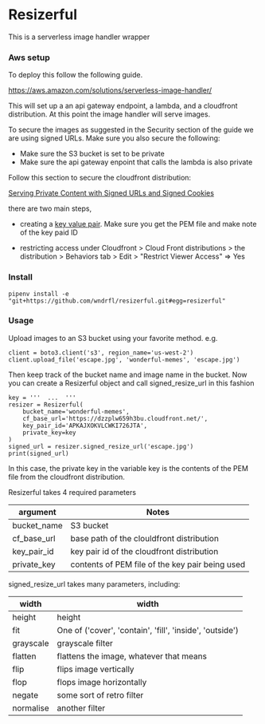 # Resizerful

This is a serverless image handler wrapper

### Aws setup

To deploy this follow the following guide.

https://aws.amazon.com/solutions/serverless-image-handler/

This will set up a an api gateway endpoint, a lambda, and a
cloudfront distribution. At this point the image handler
will serve images.

To secure the images as suggested in the Security section of
the guide we are using signed URLs. Make sure you also secure
the following:

 - Make sure the S3 bucket is set to be private
 - Make sure the api gateway enpoint that calls the lambda
   is also private

Follow this section to secure the cloudfront distribution:

[Serving Private Content with Signed URLs and Signed Cookies](https://docs.aws.amazon.com/AmazonCloudFront/latest/DeveloperGuide/PrivateContent.html)

there are two main steps,

 - creating a [key value pair](https://docs.aws.amazon.com/AmazonCloudFront/latest/DeveloperGuide/private-content-trusted-signers.html#private-content-creating-cloudfront-key-pairs).
   Make sure you get the PEM file and make note of the key paid ID

 - restricting access under Cloudfront > Cloud Front distributions >
   the distribution > Behaviors tab > Edit > "Restrict Viewer Access" => Yes

### Install

```
pipenv install -e "git+https://github.com/wndrfl/resizerful.git#egg=resizerful"
```

### Usage

Upload images to an S3 bucket using your favorite method. e.g.

```
client = boto3.client('s3', region_name='us-west-2')
client.upload_file('escape.jpg', 'wonderful-memes', 'escape.jpg')
```

Then keep track of the bucket name and image name in the bucket.
Now you can create a Resizerful object and call signed_resize_url
in this fashion

```
key = '''  ...  '''
resizer = Resizerful(
    bucket_name='wonderful-memes',
    cf_base_url='https://dzzplw659h3bu.cloudfront.net/',
    key_pair_id='APKAJXOKVLCWKI726JTA',
    private_key=key
)
signed_url = resizer.signed_resize_url('escape.jpg')
print(signed_url)
```

In this case, the private key in the variable key is the contents of
the PEM file from the cloudfront distribution.

Resizerful takes 4 required parameters

| argument | Notes |
|----------|-------|
| bucket_name | S3 bucket |
| cf_base_url | base path of the clouldfront distribution |
| key_pair_id | key pair id of the cloudfront distribution |
| private_key | contents of PEM file of the key pair being used |

signed_resize_url takes many parameters, including:

| width | width |
|-------|-------|
| height | height |
| fit | One of ('cover', 'contain', 'fill', 'inside', 'outside') |
| grayscale | grayscale filter |
| flatten | flattens the image, whatever that means |
| flip | flips image vertically |
| flop | flops image horizontally |
| negate | some sort of retro filter |
| normalise | another filter |
